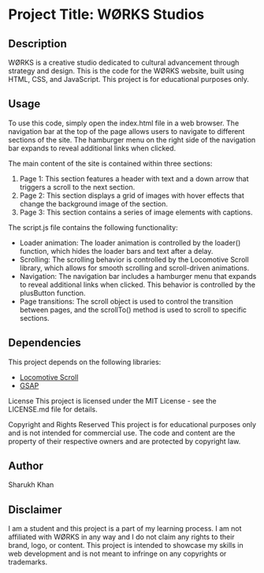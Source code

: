 <h1>Project Title: WØRKS Studios</h1>
<h2>Description</h2>
WØRKS is a creative studio dedicated to cultural advancement through strategy and design. This is the code for the WØRKS website, built using HTML, CSS, and JavaScript. This project is for educational purposes only.

<h2>Usage</h2>
To use this code, simply open the index.html file in a web browser. The navigation bar at the top of the page allows users to navigate to different sections of the site. The hamburger menu on the right side of the navigation bar expands to reveal additional links when clicked.

The main content of the site is contained within three sections:
<ol>
<li>Page 1: This section features a header with text and a down arrow that triggers a scroll to the next section.</li>
<li>Page 2: This section displays a grid of images with hover effects that change the background image of the section.</li>
<li>Page 3: This section contains a series of image elements with captions.</li>
</ol>
The script.js file contains the following functionality:
<ul>
<li>Loader animation: The loader animation is controlled by the loader() function, which hides the loader bars and text after a delay.</li>
<li>Scrolling: The scrolling behavior is controlled by the Locomotive Scroll library, which allows for smooth scrolling and scroll-driven animations.</li>
<li>Navigation: The navigation bar includes a hamburger menu that expands to reveal additional links when clicked. This behavior is controlled by the plusButton function.</li>
<li>Page transitions: The scroll object is used to control the transition between pages, and the scrollTo() method is used to scroll to specific sections.</li>
</ul>
<h2>Dependencies</h2>
This project depends on the following libraries:
<ul>
<li><a href = "https://locomotivemtl.github.io/locomotive-scroll/">Locomotive Scroll</a></li>
<li><a href = "https://gsap.com/">GSAP</a></li>
</ul>
License
This project is licensed under the MIT License - see the LICENSE.md file for details.

Copyright and Rights Reserved
This project is for educational purposes only and is not intended for commercial use. The code and content are the property of their respective owners and are protected by copyright law.

<h2>Author</h2>
Sharukh Khan

<h2>Disclaimer</h2>
I am a student and this project is a part of my learning process. I am not affiliated with WØRKS in any way and I do not claim any rights to their brand, logo, or content. This project is intended to showcase my skills in web development and is not meant to infringe on any copyrights or trademarks.
